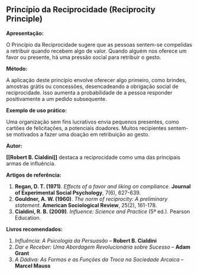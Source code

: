 ## Princípio da Reciprocidade (Reciprocity Principle)

**Apresentação:**

O Princípio da Reciprocidade sugere que as pessoas sentem-se compelidas a retribuir quando recebem algo de valor. Quando alguém nos oferece um favor ou presente, há uma pressão social para retribuir o gesto.

**Método:**

A aplicação deste princípio envolve oferecer algo primeiro, como brindes, amostras grátis ou concessões, desencadeando a obrigação social de reciprocidade. Isso aumenta a probabilidade de a pessoa responder positivamente a um pedido subsequente.

**Exemplo de uso prático:**

Uma organização sem fins lucrativos envia pequenos presentes, como cartões de felicitações, a potenciais doadores. Muitos recipientes sentem-se motivados a fazer uma doação em retribuição ao gesto.

**Autor:**

**[[Robert B. Cialdini]]** destaca a reciprocidade como uma das principais armas de influência.

**Artigos de referência:**

1. **Regan, D. T. (1971)**. _Effects of a favor and liking on compliance_. **Journal of Experimental Social Psychology**, 7(6), 627-639.
2. **Gouldner, A. W. (1960)**. _The norm of reciprocity: A preliminary statement_. **American Sociological Review**, 25(2), 161-178.
3. **Cialdini, R. B. (2009)**. _Influence: Science and Practice_ (5ª ed.). Pearson Education.

**Livros recomendados:**

1. _Influência: A Psicologia da Persuasão_ – **Robert B. Cialdini**
2. _Dar e Receber: Uma Abordagem Revolucionária sobre Sucesso_ – **Adam Grant**
3. _A Dádiva: As Formas e as Funções da Troca na Sociedade Arcaica_ – **Marcel Mauss**